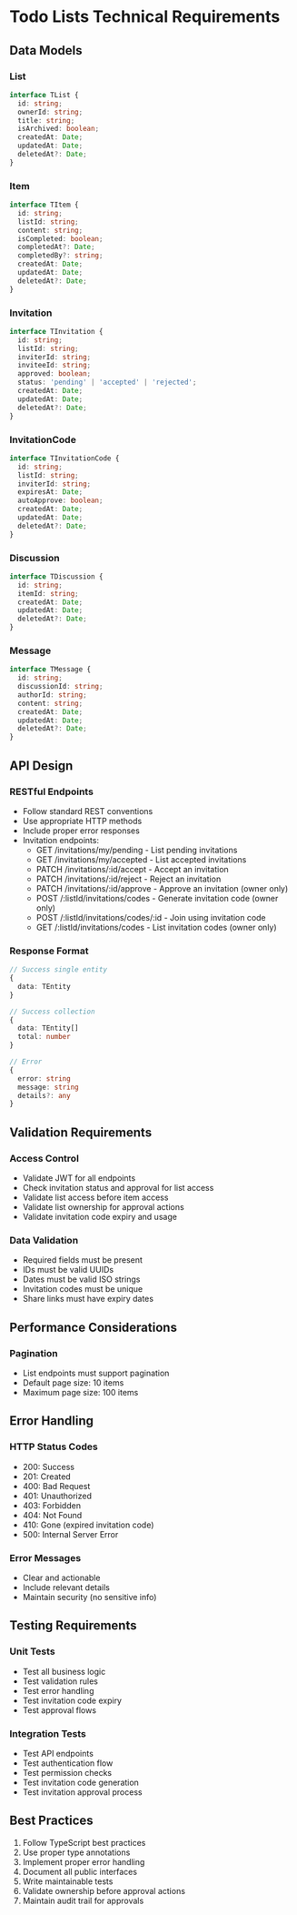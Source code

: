# Todo Lists Technical Requirements

## Data Models

### List
```typescript
interface TList {
  id: string;
  ownerId: string;
  title: string;
  isArchived: boolean;
  createdAt: Date;
  updatedAt: Date;
  deletedAt?: Date;
}
```

### Item
```typescript
interface TItem {
  id: string;
  listId: string;
  content: string;
  isCompleted: boolean;
  completedAt?: Date;
  completedBy?: string;
  createdAt: Date;
  updatedAt: Date;
  deletedAt?: Date;
}
```

### Invitation
```typescript
interface TInvitation {
  id: string;
  listId: string;
  inviterId: string;
  inviteeId: string;
  approved: boolean;
  status: 'pending' | 'accepted' | 'rejected';
  createdAt: Date;
  updatedAt: Date;
  deletedAt?: Date;
}
```

### InvitationCode
```typescript
interface TInvitationCode {
  id: string;
  listId: string;
  inviterId: string;
  expiresAt: Date;
  autoApprove: boolean;
  createdAt: Date;
  updatedAt: Date;
  deletedAt?: Date;
}
```

### Discussion
```typescript
interface TDiscussion {
  id: string;
  itemId: string;
  createdAt: Date;
  updatedAt: Date;
  deletedAt?: Date;
}
```

### Message
```typescript
interface TMessage {
  id: string;
  discussionId: string;
  authorId: string;
  content: string;
  createdAt: Date;
  updatedAt: Date;
  deletedAt?: Date;
}
```

## API Design

### RESTful Endpoints
- Follow standard REST conventions
- Use appropriate HTTP methods
- Include proper error responses
- Invitation endpoints:
  - GET /invitations/my/pending - List pending invitations
  - GET /invitations/my/accepted - List accepted invitations
  - PATCH /invitations/:id/accept - Accept an invitation
  - PATCH /invitations/:id/reject - Reject an invitation
  - PATCH /invitations/:id/approve - Approve an invitation (owner only)
  - POST /:listId/invitations/codes - Generate invitation code (owner only)
  - POST /:listId/invitations/codes/:id - Join using invitation code
  - GET /:listId/invitations/codes - List invitation codes (owner only)

### Response Format
```typescript
// Success single entity
{
  data: TEntity
}

// Success collection
{
  data: TEntity[]
  total: number
}

// Error
{
  error: string
  message: string
  details?: any
}
```

## Validation Requirements

### Access Control
- Validate JWT for all endpoints
- Check invitation status and approval for list access
- Validate list access before item access
- Validate list ownership for approval actions
- Validate invitation code expiry and usage

### Data Validation
- Required fields must be present
- IDs must be valid UUIDs
- Dates must be valid ISO strings
- Invitation codes must be unique
- Share links must have expiry dates

## Performance Considerations

### Pagination
- List endpoints must support pagination
- Default page size: 10 items
- Maximum page size: 100 items

## Error Handling

### HTTP Status Codes
- 200: Success
- 201: Created
- 400: Bad Request
- 401: Unauthorized
- 403: Forbidden
- 404: Not Found
- 410: Gone (expired invitation code)
- 500: Internal Server Error

### Error Messages
- Clear and actionable
- Include relevant details
- Maintain security (no sensitive info)

## Testing Requirements

### Unit Tests
- Test all business logic
- Test validation rules
- Test error handling
- Test invitation code expiry
- Test approval flows

### Integration Tests
- Test API endpoints
- Test authentication flow
- Test permission checks
- Test invitation code generation
- Test invitation approval process

## Best Practices

1. Follow TypeScript best practices
2. Use proper type annotations
3. Implement proper error handling
4. Document all public interfaces
5. Write maintainable tests
6. Validate ownership before approval actions
7. Maintain audit trail for approvals 